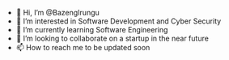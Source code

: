 - 👋 Hi, I’m @BazengIrungu
- 👀 I’m interested in Software Development and Cyber Security
- 🌱 I’m currently learning Software Engineering
- 💞️ I’m looking to collaborate on a startup in the near future
- 📫 How to reach me to be updated soon

<!---
BazengIrungu/BazengIrungu is a ✨ special ✨ repository because its `README.md` (this file) appears on your GitHub profile.
You can click the Preview link to take a look at your changes.
--->
